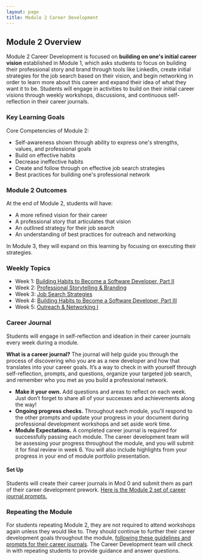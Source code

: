 ```yaml
---
layout: page
title: Module 2 Career Development
---
```


## Module 2 Overview
Module 2 Career Development is focused on **building on one's initial career vision** established in Module 1, which asks students to focus on building their professional story and brand through tools like LinkedIn, create initial strategies for the job search based on their vision, and begin networking in order to learn more about this career and expand their idea of what they want it to be. Students will engage in activities to build on their initial career visions through weekly workshops, discussions, and continuous self-reflection in their career journals.  

### Key Learning Goals
Core Competencies of Module 2:
* Self-awareness shown through ability to express one's strengths, values, and professional goals
* Build on effective habits
* Decrease ineffective habits
* Create and follow through on effective job search strategies
* Best practices for building one's professional network

### Module 2 Outcomes
At the end of Module 2, students will have:

* A more refined vision for their career
* A professional story that articulates that vision
* An outlined strategy for their job search
* An understanding of best practices for outreach and networking

In Module 3, they will expand on this learning by focusing on executing their strategies.

### Weekly Topics

* Week 1: [Building Habits to Become a Software Developer, Part II](/module_two/week_1_habits_part_ii)
* Week 2: [Professional Storytelling & Branding](/module_two/week_2_professional_storytelling_branding)
* Week 3: [Job Search Strategies](/module_two/week_3_job_search_strategies)
* Week 4: [Building Habits to Become a Software Developer, Part III](/module_two/week_4_habits_part_iii)
* Week 5: [Outreach & Networking I](/module_two/week_5_outreach_networking_i)

### Career Journal
Students will engage in self-reflection and ideation in their career journals every week during a module.

**What is a career journal?** The journal will help guide you through the process of discovering who you are as a new developer and how that translates into your career goals.  It’s a way to check in with yourself through self-reflection, prompts, and questions, organize your targeted job search, and remember who you met as you build a professional network.   
* **Make it your own.** Add questions and areas to reflect on each week. Just don’t forget to share all of your successes and achievements along the way!
* **Ongoing progress checks.** Throughout each module, you'll respond to the other prompts and update your progress in your document during professional development workshops and set aside work time.
* **Module Expectations.** A completed career journal is required for successfully passing each module. The career development team will be assessing your progress throughout the module, and you will submit it for final review in week 6. You will also include highlights from your progress in your end of module portfolio presentation.

#### Set Up
Students will create their career journals in Mod 0 and submit them as part of their career development prework. [Here is the Module 2 set of career journal prompts.](/module_two/mod2_career_journal_prompts)

### Repeating the Module
For students repeating Module 2, they are not required to attend workshops again unless they would like to. They should continue to further their career development goals throughout the module, [following these guidelines and prompts for their career journals](/module_two/m2_pd_repeat_plan). The Career Development team will check in with repeating students to provide guidance and answer questions.
